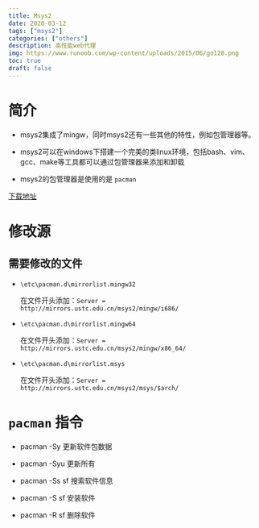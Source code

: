 ```yaml
---
title: Msys2
date: 2020-03-12
tags: ["msys2"]
categories: ["others"]
description: 高性能web代理
img: https://www.runoob.com/wp-content/uploads/2015/06/go128.png
toc: true
draft: false
---
```



# 简介

+ msys2集成了mingw，同时msys2还有一些其他的特性，例如包管理器等。 

+ msys2可以在windows下搭建一个完美的类linux环境，包括bash、vim、gcc、make等工具都可以通过包管理器来添加和卸载 

+ msys2的包管理器是使用的是 `pacman`

[下载地址](https://www.msys2.org/)

<!--more-->

# 修改源

## 需要修改的文件

+ `\etc\pacman.d\mirrorlist.mingw32`

    在文件开头添加：`Server = http://mirrors.ustc.edu.cn/msys2/mingw/i686/`

+ `\etc\pacman.d\mirrorlist.mingw64`

    在文件开头添加：`Server = http://mirrors.ustc.edu.cn/msys2/mingw/x86_64/`

+ `\etc\pacman.d\mirrorlist.msys`

    在文件开头添加：`Server = http://mirrors.ustc.edu.cn/msys2/msys/$arch/`




# `pacman` 指令

+ pacman -Sy    更新软件包数据

+ pacman -Syu   更新所有

+ pacman -Ss sf 搜索软件信息

+ pacman -S sf  安装软件

+ pacman -R sf  删除软件